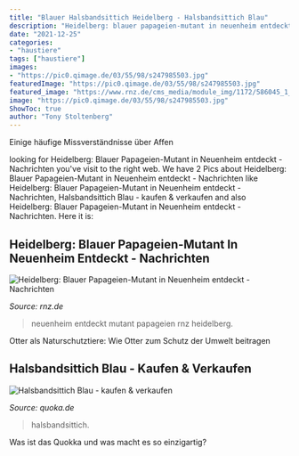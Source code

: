 ```yaml
---
title: "Blauer Halsbandsittich Heidelberg - Halsbandsittich Blau"
description: "Heidelberg: blauer papageien-mutant in neuenheim entdeckt"
date: "2021-12-25"
categories:
- "haustiere"
tags: ["haustiere"]
images:
- "https://pic0.qimage.de/03/55/98/s247985503.jpg"
featuredImage: "https://pic0.qimage.de/03/55/98/s247985503.jpg"
featured_image: "https://www.rnz.de/cms_media/module_img/1172/586045_1_gallerydetail_image_44868b1fd7d9a35a.jpg"
image: "https://pic0.qimage.de/03/55/98/s247985503.jpg"
ShowToc: true
author: "Tony Stoltenberg"
---
```



Einige häufige Missverständnisse über Affen

	

		
looking for Heidelberg: Blauer Papageien-Mutant in Neuenheim entdeckt - Nachrichten you've visit to the right web. We have 2 Pics about Heidelberg: Blauer Papageien-Mutant in Neuenheim entdeckt - Nachrichten like Heidelberg: Blauer Papageien-Mutant in Neuenheim entdeckt - Nachrichten, Halsbandsittich Blau - kaufen &amp; verkaufen and also Heidelberg: Blauer Papageien-Mutant in Neuenheim entdeckt - Nachrichten. Here it is:
		
    
## Heidelberg: Blauer Papageien-Mutant In Neuenheim Entdeckt - Nachrichten

<img loading=lazy src="https://www.rnz.de/cms_media/module_img/1172/586045_1_gallerydetail_image_44868b1fd7d9a35a.jpg" onerror="this.onerror=null;this.src='https://tse1.mm.bing.net/th?id=OIP._YTMePE-KLJsiY04AiSBGQHaFD&amp;pid=15.1';" alt="Heidelberg: Blauer Papageien-Mutant in Neuenheim entdeckt - Nachrichten">

_Source: rnz.de_

>neuenheim entdeckt mutant papageien rnz heidelberg. 

	

Otter als Naturschutztiere: Wie Otter zum Schutz der Umwelt beitragen

    
## Halsbandsittich Blau - Kaufen &amp; Verkaufen

<img loading=lazy src="https://pic0.qimage.de/03/55/98/s247985503.jpg" onerror="this.onerror=null;this.src='https://tse3.mm.bing.net/th?id=OIP.oEifedEFP7GDDN3m7qvongAAAA&amp;pid=15.1';" alt="Halsbandsittich Blau - kaufen &amp; verkaufen">

_Source: quoka.de_

>halsbandsittich. 

	

Was ist das Quokka und was macht es so einzigartig?

